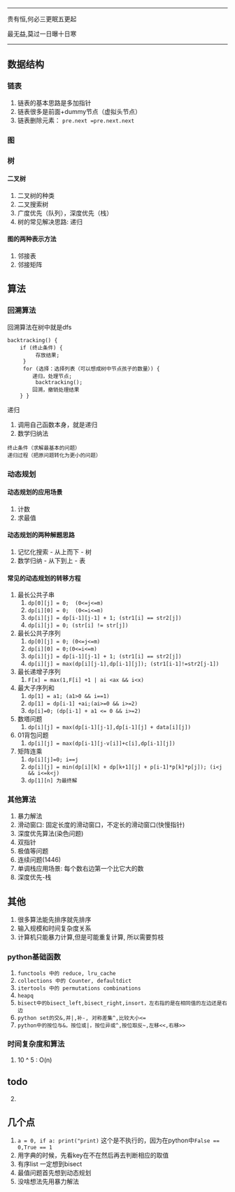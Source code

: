 -------
贵有恒,何必三更眠五更起

最无益,莫过一日曝十日寒

-------

## 数据结构

### 链表

1. 链表的基本思路是多加指针
1. 链表很多是前面+dummy节点（虚拟头节点）
1. 链表删除元素： `pre.next =pre.next.next`

### 图

### 树

#### 二叉树

1. 二叉树的种类
1. 二叉搜索树
1. 广度优先（队列），深度优先（栈）
1. 树的常见解决思路: 递归

#### 图的两种表示方法

1. 邻接表
2. 邻接矩阵

## 算法

### 回溯算法

回溯算法在树中就是dfs

```
backtracking() { 
    if (终止条件) {
         存放结果;
     }
     for (选择：选择列表（可以想成树中节点孩子的数量）) {
        递归，处理节点;
         backtracking(); 
        回溯，撤销处理结果 
    } }
```

递归

1. 调用自己函数本身，就是递归
1. 数学归纳法

```
终止条件（求解最基本的问题）
递归过程（把原问题转化为更小的问题）
```

### 动态规划

#### 动态规划的应用场景

1. 计数
1. 求最值

#### 动态规划的两种解题思路

1. 记忆化搜索 - 从上而下 - 树
1. 数学归纳 - 从下到上 - 表

#### 常见的动态规划的转移方程

1. 最长公共子串
    1. `dp[0][j] = 0;  (0<=j<=m)`
    2. `dp[i][0] = 0;  (0<=i<=m)`
    3. `dp[i][j] = dp[i-1][j-1] + 1; (str1[i] == str2[j])`
    4. `dp[i][j] = 0; (str[i] != str[j])`
1. 最长公共子序列
    1. `dp[0][j] = 0; (0<=j<=m)`
    2. `dp[i][0] = 0;(0<=i<=m)`
    3. `dp[i][j] = dp[i-1][j-1] + 1; (str1[i] == str2[j])`
    4. `dp[i][j] = max(dp[i][j-1],dp[i-1][j]); (str1[i-1]!=str2[j-1])`
1. 最长递增子序列
    1. `F[x] = max(1,F[i] +1 | ai <ax && i<x)`
1. 最大子序列和
    1. `dp[1] = a1; (a1>0 && i==1)`
    1. `dp[1] = dp[i-1] +ai;(ai>=0 && i>=2)`
    1. `dp[i]=0; (dp[i-1] + a1 <= 0 && i>=2)`
1. 数塔问题
    1. `dp[i][j] = max(dp[i-1][j-1],dp[i-1][j] + data[i][j])`
1. 01背包问题
    1. `dp[i][j] = max(dp[i-1][j-v[i]]+c[i],dp[i-1][j])`
1. 矩阵连乘
    1. `dp[i][j]=0; i==j`
    1. `dp[i][j] = min(dp[i][k] + dp[k+1][j] + p[i-1]*p[k]*p[j]); (i<j && i<=k<j)`
    1. `dp[1][n] 为最终解`

### 其他算法

1. 暴力解法
1. 滑动窗口: 固定长度的滑动窗口，不定长的滑动窗口(快慢指针)
1. 深度优先算法(染色问题)
1. 双指针
1. 极值等问题
1. 连续问题(1446)
1. 单调栈应用场景: 每个数右边第一个比它大的数
1. 深度优先-栈

## 其他

1. 很多算法能先排序就先排序
1. 输入规模和时间复杂度关系
1. 计算机只能暴力计算,但是可能重复计算, 所以需要剪枝

### python基础函数

1. `functools 中的 reduce, lru_cache`
2. `collections 中的 Counter, defaultdict`
3. `itertools 中的 permutations combinations`
4. `heapq`
5. `bisect中的bisect_left,bisect_right,insort，左右指的是在相同值的左边还是右边`
6. `python set的交&,并|,补-, 对称差集^,比较大小<=`
1. `python中的按位与&，按位或|，按位异或^,按位取反~,左移<<,右移>>`

### 时间复杂度和算法

1. 10 ^ 5 :  O(n)

## todo

2.

## 几个点

1. `a = 0, if a: print("print)` 这个是不执行的，因为在python中`False == 0,True == 1`
1. 用字典的时候，先看key在不在然后再去判断相应的取值
1. 有序list 一定想到bisect
1. 最值问题首先想到动态规划
1. 没啥想法先用暴力解法

